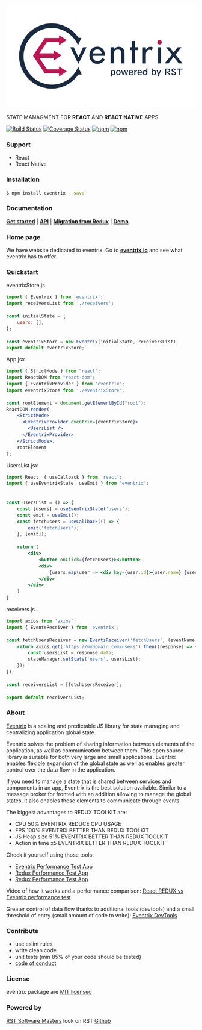 ![Eventrix](assets/logo_br.svg)

STATE MANAGMENT FOR **REACT** AND **REACT NATIVE** APPS

[![Build Status](https://travis-ci.org/rstgroup/eventrix.svg?branch=master)](https://travis-ci.org/rstgroup/eventrix)
[![Coverage Status](https://coveralls.io/repos/github/rstgroup/eventrix/badge.svg?branch=master)](https://coveralls.io/github/rstgroup/eventrix?branch=master)
[![npm](https://img.shields.io/npm/l/eventrix.svg)](https://npmjs.org/package/eventrix)
[![npm](https://img.shields.io/npm/v/eventrix.svg)](https://npmjs.org/package/eventrix)

### Support
- React
- React Native

### Installation

```bash
$ npm install eventrix --save
```

### Documentation

[**Get started**](https://eventrix.gitbook.io/eventrix/getting-started)
|
[**API**](https://eventrix.gitbook.io/eventrix/hooks/useeventrixstate)
|
[**Migration from Redux**](https://eventrix.gitbook.io/eventrix/redux-greater-than-eventrix)
|
[**Demo**](https://eventrix.gitbook.io/eventrix/demo)

### Home page

We have website dedicated to eventrix. Go to [**eventrix.io**](https://eventrix.io) and see what eventrix has to offer.

### Quickstart

eventrixStore.js
```js
import { Eventrix } from 'eventrix';
import receiversList from './receivers';

const initialState = {
    users: [],
};

const eventrixStore = new Eventrix(initialState, receiversList);
export default eventrixStore;
```

App.jsx
```jsx harmony
import { StrictMode } from "react";
import ReactDOM from "react-dom";
import { EventrixProvider } from 'eventrix';
import eventrixStore from './eventrixStore';

const rootElement = document.getElementById("root");
ReactDOM.render(
    <StrictMode>
      <EventrixProvider eventrix={eventrixStore}>
        <UsersList />
      </EventrixProvider>
    </StrictMode>,
    rootElement
);
```

UsersList.jsx
```jsx harmony
import React, { useCallback } from 'react';
import { useEventrixState, useEmit } from 'eventrix';


const UsersList = () => {
    const [users] = useEventrixState('users');
    const emit = useEmit();
    const fetchUsers = useCallback(() => {
        emit('fetchUsers');
    }, [emit]);
    
    return (
        <div>
            <button onClick={fetchUsers}></button>
            <div>
                {users.map(user => <div key={user.id}>{user.name} {user.surname}</div>)}
            </div>
        </div>
    )
}
```

receivers.js
```js
import axios from 'axios';
import { EventsReceiver } from 'eventrix';

const fetchUsersReceiver = new EventsReceiver('fetchUsers', (eventName, eventData, stateManager) => {
    return axios.get('https://myDomain.com/users').then((response) => {
        const usersList = response.data;
        stateManager.setState('users', usersList);
    });
});

const receiversList = [fetchUsersReceiver];

export default receiversList;
```

### About

[Eventrix](https://eventrix.io/) is a scaling and predictable JS library for state managing and centralizing application global state.

Eventrix solves the problem of sharing information between elements of the application, as well as communication between them. This open source library is suitable for both very large and small applications. Eventrix enables flexible expansion of the global state as well as enables greater control over the data flow in the application.

If you need to manage a state that is shared between services and components in an app, Eventrix is the best solution available. Similar to a message broker for fronted with an addition allowing to manage the global states, it also enables these elements to communicate through events.

The biggest advantages to REDUX TOOLKIT are:
- CPU 50% EVENTRIX REDUCE CPU USAGE
- FPS 100% EVENTRIX BETTER THAN REDUX TOOLKIT
- JS Heap size 51% EVENTRIX BETTER THAN REDUX TOOLKIT
- Action in time x5 EVENTRIX BETTER THAN REDUX TOOLKIT

Check it yourself using those tools:
- [Eventrix Performance Test App](http://eventrix-test.proserwit.pl/?q=100&s=20)
- [Redux Performance Test App](http://redux-test.proserwit.pl/?q=100&s=20)
- [Redux Performance Test App](http://redux-toolkit-test.proserwit.pl/?q=100&s=20)

Video of how it works and a performance comparison:
[React REDUX vs Eventrix performance test](https://www.youtube.com/watch?v=Vq-CS6hoK7I)

Greater control of data flow thanks to additional tools (devtools) and a small threshold of entry (small amount of code to write):
[Eventrix DevTools](https://github.com/rstgroup/eventrix-devtools)


### Contribute

- use eslint rules
- write clean code
- unit tests (min 85% of your code should be tested)
- [code of conduct](https://github.com/rstgroup/eventrix/blob/master/docs/code_of_conduct.md)

### License

eventrix package are [MIT licensed](https://github.com/rstgroup/eventrix/blob/master/LICENSE)

### Powered by

[RST Software Masters](https://rst.software) look on RST [Github](https://github.com/rstgroup)
